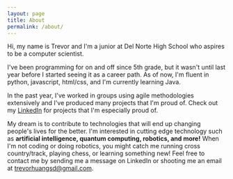 ```yaml
---
layout: page
title: About
permalink: /about/
---
```


Hi, my name is Trevor and I'm a junior at Del Norte High School who aspires to be a computer scientist. 

I've been programming for on and off since 5th grade, but it wasn't until last year before I started seeing it as a career path. As of now, I'm fluent in python, javascript, html/css, and I'm currently learning Java. 

In the past year, I've worked in groups using agile methodologies extensively and I've produced many projects that I'm proud of. Check out my [LinkedIn](https://www.linkedin.com/in/trevor-huang-003391304/) for projects that I'm especially proud of.

My dream is to contribute to technologies that will end up changing people's lives for the better. I'm interested in cutting edge technology such as **artificial intelligence, quantum computing, robotics, and more!** When I'm not coding or doing robotics, you might catch me running cross country/track, playing chess, or learning something new! Feel free to contact me by sending me a message on LinkedIn or shooting me an email at trevorhuangsd@gmail.com.